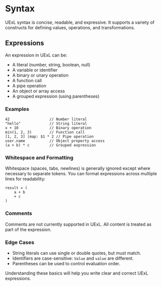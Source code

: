 # Syntax

UExL syntax is concise, readable, and expressive. It supports a variety of constructs for defining values, operations, and transformations.

## Expressions
An expression in UExL can be:
- A literal (number, string, boolean, null)
- A variable or identifier
- A binary or unary operation
- A function call
- A pipe operation
- An object or array access
- A grouped expression (using parentheses)

### Examples
```
42                  // Number literal
"hello"             // String literal
x + 10              // Binary operation
min(1, 2, 3)        // Function call
[1, 2, 3] |map: $1 * 2 // Pipe operation
user.name           // Object property access
(a + b) * c         // Grouped expression
```

### Whitespace and Formatting
Whitespace (spaces, tabs, newlines) is generally ignored except where necessary to separate tokens. You can format expressions across multiple lines for readability:
```
result = (
    a + b
    + c
)
```

### Comments
Comments are not currently supported in UExL. All content is treated as part of the expression.

### Edge Cases
- String literals can use single or double quotes, but must match.
- Identifiers are case-sensitive: `Value` and `value` are different.
- Parentheses can be used to control evaluation order.

Understanding these basics will help you write clear and correct UExL expressions.